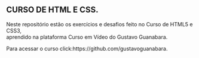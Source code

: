 ## CURSO DE HTML E CSS.
<p>
  Neste repositório estão  os exercícios e desafios feito no Curso de HTML5 e CSS3,<br> aprendido na plataforma Curso em Vídeo do Gustavo Guanabara. 
 </p>
  Para acessar o curso click:https://github.com/gustavoguanabara.
  
